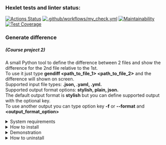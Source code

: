 ### Hexlet tests and linter status:
[![Actions Status](https://github.com/dmkael/python-project-50/actions/workflows/hexlet-check.yml/badge.svg)](https://github.com/dmkael/python-project-50/actions)
[![.github/workflows/my_check.yml](https://github.com/dmkael/python-project-50/actions/workflows/my_check.yml/badge.svg)](https://github.com/dmkael/python-project-50/actions/workflows/my_check.yml)
[![Maintainability](https://api.codeclimate.com/v1/badges/e305410ffe47028932e3/maintainability)](https://codeclimate.com/github/dmkael/python-project-50/maintainability)
[![Test Coverage](https://api.codeclimate.com/v1/badges/e305410ffe47028932e3/test_coverage)](https://codeclimate.com/github/dmkael/python-project-50/test_coverage)
### Generate difference
##### (Course project 2)

A small Python tool to define the difference between 2 files and show the difference for the 2nd file relative to the 1st. \
To use it just type <strong>gendiff <path_to_file_1> <path_to_file_2></strong> and the difference will shown on screen.\
Supported input file types: <strong>.json, .yaml, .yml.</strong>\
Supported output format options: <strong>stylish, plain, json.</strong>\
The default output format is <strong>stylish</strong> but you can define supported output with the optional key.\
To use another output you can type option key <strong>-f</strong> or <strong>--format</strong> and <strong><output_format_option></strong>

<details>
  <summary>System requirements</summary>
Python 3.9 or above

</details>

<details>
  <summary>How to install</summary>
To install the package run the command:

```python3 -m pip install --user git+https://github.com/dmkael/python-project-50.git```

</details>

<details>
  <summary>Demonstration</summary>
  
[![asciicast](https://asciinema.org/a/NyXwtY0BGPYeO4huIabb3mMpN.svg)](https://asciinema.org/a/NyXwtY0BGPYeO4huIabb3mMpN)

</details>

<details>
  <summary>How to uninstall</summary>
  
To uninstall the package run the command: 

```python3 -m pip uninstall hexlet-code```

</details>
